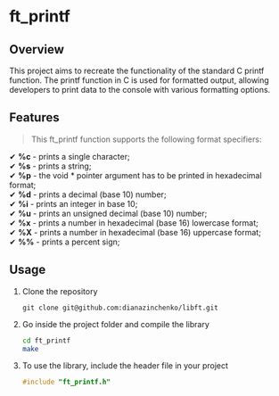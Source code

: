 # ft_printf
## Overview
This project aims to recreate the functionality of the standard C printf function. The printf function in C is used for formatted output, allowing developers to print data to the console with various formatting options.

## Features
> This ft_printf function supports the following format specifiers:</br>

&#x2714; **%c** - prints a single character;</br>
&#x2714; **%s** - prints a string;</br>
&#x2714; **%p** - the void * pointer argument has to be printed in hexadecimal format;</br>
&#x2714; **%d** - prints a decimal (base 10) number;</br>
&#x2714; **%i** - prints an integer in base 10;</br>
&#x2714; **%u** - prints an unsigned decimal (base 10) number;</br>
&#x2714; **%x** - prints a number in hexadecimal (base 16) lowercase format;</br>
&#x2714; **%X** - prints a number in hexadecimal (base 16) uppercase format;</br>
&#x2714; **%%** - prints a percent sign;</br>

## Usage
1. Clone the repository
   ```
   git clone git@github.com:dianazinchenko/libft.git
2. Go inside the project folder and compile the library
   ```bash
   cd ft_printf
   make
3. To use the library, include the header file in your project
   ```c
   #include "ft_printf.h"
